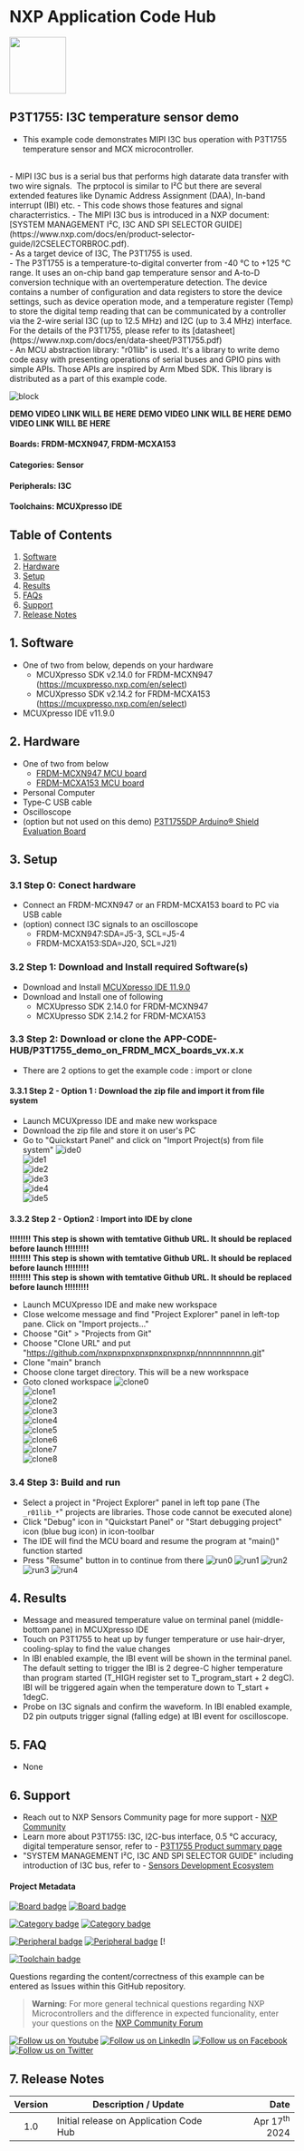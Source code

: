 # NXP Application Code Hub
[<img src="https://mcuxpresso.nxp.com/static/icon/nxp-logo-color.svg" width="100"/>](https://www.nxp.com)

## P3T1755: I3C temperature sensor demo

- This example code demonstrates MIPI I3C bus operation with P3T1755 temperature sensor and MCX microcontroller.  
<br />
- MIPI I3C bus is a serial bus that performs high datarate data transfer with two wire signals. 
The prptocol is similar to I²C but there are several extended features like Dynamic Address Assignment (DAA), In-band interrupt (IBI) etc.  
  - This code shows those features and signal characterristics.  
  - The MIPI I3C bus is introduced in a NXP document: [SYSTEM MANAGEMENT I²C, I3C AND SPI SELECTOR GUIDE](https://www.nxp.com/docs/en/product-selector-guide/I2CSELECTORBROC.pdf). 
<br />
- As a target device of I3C, The P3T1755 is used. 
<br />
- The P3T1755 is a temperature-to-digital converter from -40 °C to +125 °C range. It uses an on-chip band gap temperature sensor and A-to-D conversion technique with
an overtemperature detection. The device contains a number of configuration and data registers to store the device settings, such as device operation mode, and a temperature register (Temp) to store the digital temp reading that can be communicated by a controller via the 2-wire serial I3C (up to 12.5 MHz) and I2C (up to 3.4 MHz) interface. 
For the details of the P3T1755, please refer to its [datasheet](https://www.nxp.com/docs/en/data-sheet/P3T1755.pdf)
<br />
- An MCU abstraction library: "r01lib" is used. It's a library to write demo code easy with presenting operations of serial buses and GPIO pins with simple APIs. Those APIs are inspired by Arm Mbed SDK. This library is distributed as a part of this example code. 
<br />


![block]()

**DEMO VIDEO LINK WILL BE HERE**
**DEMO VIDEO LINK WILL BE HERE**
**DEMO VIDEO LINK WILL BE HERE**

#### Boards: FRDM-MCXN947, FRDM-MCXA153
#### Categories: Sensor
#### Peripherals: I3C
#### Toolchains: MCUXpresso IDE

## Table of Contents
1. [Software](#step1)
2. [Hardware](#step2)
3. [Setup](#step3)
4. [Results](#step4)
5. [FAQs](#step5) 
6. [Support](#step6)
7. [Release Notes](#step7)



## 1. Software<a name="step1"></a>
- One of two from below, depends on your hardware
  - MCUXpresso SDK v2.14.0 for FRDM-MCXN947 (https://mcuxpresso.nxp.com/en/select)
  - MCUXpresso SDK v2.14.2 for FRDM-MCXA153 (https://mcuxpresso.nxp.com/en/select)
- MCUXpresso IDE v11.9.0

## 2. Hardware<a name="step2"></a>
- One of two from below
  - [FRDM-MCXN947 MCU board](https://www.nxp.com/design/design-center/development-boards/general-purpose-mcus/frdm-development-board-for-mcx-n94-n54-mcus:FRDM-MCXN947)
  - [FRDM-MCXA153 MCU board](https://www.nxp.com/design/design-center/development-boards/general-purpose-mcus/frdm-development-board-for-mcx-a14x-a15x-mcus:FRDM-MCXA153)
- Personal Computer
- Type-C USB cable
- Oscilloscope
- (option but not used on this demo) [P3T1755DP Arduino® Shield Evaluation Board](https://www.nxp.com/design/design-center/development-boards/analog-toolbox/arduino-shields-solutions/p3t1755dp-arduino-shield-evaluation-board:P3T1755DP-ARD)

## 3. Setup<a name="step3"></a>

### 3.1 Step 0: Conect hardware
- Connect an FRDM-MCXN947 or an FRDM-MCXA153 board to PC via USB cable
- (option) connect I3C signals to an oscilloscope
  - FRDM-MCXN947:SDA=J5-3, SCL=J5-4
  - FRDM-MCXA153:SDA=J20, SCL=J21)

### 3.2 Step 1: Download and Install required Software(s)
- Download and Install [MCUXpresso IDE 11.9.0](https://www.nxp.com/design/design-center/software/development-software/mcuxpresso-software-and-tools-/mcuxpresso-integrated-development-environment-ide:MCUXpresso-IDE)
- Download and Install one of following
  - MCXUpresso SDK 2.14.0 for FRDM-MCXN947
  - MCXUpresso SDK 2.14.2 for FRDM-MCXA153

### 3.3 Step 2: Download or clone the APP-CODE-HUB/P3T1755_demo_on_FRDM_MCX_boards_vx.x.x
- There are 2 options to get the example code : import or clone

#### 3.3.1 Step 2 - Option 1 : Download the zip file and import it from file system
- Launch MCUXpresso IDE and make new workspace
- Download the zip file and store it on user's PC
- Go to "Quickstart Panel" and click on "Import Project(s) from file system"
![ide0](https://github.com/teddokano/additional_files/blob/main/r01projects-p3t1755/ide0.png)  
![ide1](https://github.com/teddokano/additional_files/blob/main/r01projects-p3t1755/ide1.png)  
![ide2](https://github.com/teddokano/additional_files/blob/main/r01projects-p3t1755/ide2.png)  
![ide3](https://github.com/teddokano/additional_files/blob/main/r01projects-p3t1755/ide3.png)  
![ide4](https://github.com/teddokano/additional_files/blob/main/r01projects-p3t1755/ide4.png)  
![ide5](https://github.com/teddokano/additional_files/blob/main/r01projects-p3t1755/ide5.png)  

#### 3.3.2 Step 2 - Option2 : Import into IDE by clone
**!!!!!!!! This step is shown with temtative Github URL. It should be replaced before launch !!!!!!!!!**  
**!!!!!!!! This step is shown with temtative Github URL. It should be replaced before launch !!!!!!!!!**  
**!!!!!!!! This step is shown with temtative Github URL. It should be replaced before launch !!!!!!!!!**  

- Launch MCUXpresso IDE and make new workspace
- Close welcome message and find "Project Explorer" panel in left-top pane. Click on "Import projects..."
- Choose "Git" > "Projects from Git"
- Choose "Clone URL" and put "https://github.com/nxpnxpnxpnxpnxpnxpnxp/nnnnnnnnnnn.git"
- Clone "main" branch
- Choose clone target directory. This will be a new workspace
- Goto cloned workspace
![clone0](https://github.com/teddokano/additional_files/blob/main/r01projects-p3t1755/clone0.png)  
![clone1](https://github.com/teddokano/additional_files/blob/main/r01projects-p3t1755/clone1.png)  
![clone2](https://github.com/teddokano/additional_files/blob/main/r01projects-p3t1755/clone2.png)  
![clone3](https://github.com/teddokano/additional_files/blob/main/r01projects-p3t1755/clone3.png)  
![clone4](https://github.com/teddokano/additional_files/blob/main/r01projects-p3t1755/clone4.png)  
![clone5](https://github.com/teddokano/additional_files/blob/main/r01projects-p3t1755/clone5.png)  
![clone6](https://github.com/teddokano/additional_files/blob/main/r01projects-p3t1755/clone6.png)  
![clone7](https://github.com/teddokano/additional_files/blob/main/r01projects-p3t1755/clone7.png)  
![clone8](https://github.com/teddokano/additional_files/blob/main/r01projects-p3t1755/clone8.png)  

### 3.4 Step 3: Build and run
- Select a project in "Project Explorer" panel in left top pane (The `_r01lib_*`" projects are libraries. Those code cannot be executed alone)
- Click "Debug" icon in "Quickstart Panel" or "Start debugging project" icon (blue bug icon) in icon-toolbar
- The IDE will find the MCU board and resume the program at "main()" function started
- Press "Resume" button in to continue from there
![run0](https://github.com/teddokano/additional_files/blob/main/r01projects-p3t1755/run0.png) 
![run1](https://github.com/teddokano/additional_files/blob/main/r01projects-p3t1755/run1.png) 
![run2](https://github.com/teddokano/additional_files/blob/main/r01projects-p3t1755/run2.png) 
![run3](https://github.com/teddokano/additional_files/blob/main/r01projects-p3t1755/run3.png) 
![run4](https://github.com/teddokano/additional_files/blob/main/r01projects-p3t1755/run4.png) 

## 4. Results<a name="step4"></a>
- Message and measured temperature value on terminal panel (middle-bottom pane) in MCUXpresso IDE
- Touch on P3T1755 to heat up by funger temperature or use hair-dryer, cooling-splay to find the value changes
- In IBI enabled example, the IBI event will be shown in the terminal panel. The default setting to trigger the IBI is 2 degree-C higher temperature than program started (T_HIGH register set to T_program_start + 2 degC). IBI will be triggered again when the temperature down to T_start + 1degC. 
- Probe on I3C signals and confirm the waveform. In IBI enabled example, D2 pin outputs trigger signal (falling edge) at IBI event for oscilloscope. 

## 5. FAQ<a name="step5"></a>
- None

## 6. Support<a name="step5"></a>
- Reach out to NXP Sensors Community page for more support - [NXP Community](https://community.nxp.com)
- Learn more about P3T1755: I3C, I2C-bus interface, 0.5 °C accuracy, digital temperature sensor, refer to - [P3T1755 Product summary page](https://www.nxp.com/products/sensors/i3c-ic-digital-temp-sensors/i3c-ic-bus-0-5-c-accurate-digital-temperature-sensor:P3T1755DP)
- "SYSTEM MANAGEMENT I²C, I3C AND SPI SELECTOR GUIDE" including introduction of I3C bus, refer to - [Sensors Development Ecosystem](https://www.nxp.com/docs/en/product-selector-guide/I2CSELECTORBROC.pdf)



#### Project Metadata
<!----- Boards ----->
[![Board badge](https://img.shields.io/badge/Board-FRDM&ndash;MCXN947-blue)](https://github.com/search?q=org%3Anxp-appcodehub+FRDM-MCXN947+in%3Areadme&type=Repositories) [![Board badge](https://img.shields.io/badge/Board-FRDM&ndash;MCXA153-blue)](https://github.com/search?q=org%3Anxp-appcodehub+FRDM-MCXA153+in%3Areadme&type=Repositories)

<!----- Categories ----->
[![Category badge](https://img.shields.io/badge/Category-SENSOR-yellowgreen)](https://github.com/search?q=org%3Anxp-appcodehub+sensor+in%3Areadme&type=Repositories) [![Category badge](https://img.shields.io/badge/Category-LOW%20POWER-yellowgreen)](https://github.com/search?q=org%3Anxp-appcodehub+low_power+in%3Areadme&type=Repositories)

<!----- Peripherals ----->
[![Peripheral badge](https://img.shields.io/badge/Peripheral-I3C-yellow)](https://github.com/search?q=org%3Anxp-appcodehub+i3c+in%3Areadme&type=Repositories) [![Peripheral badge](https://img.shields.io/badge/Peripheral-SENSOR-yellow)](https://github.com/search?q=org%3Anxp-appcodehub+sensor+in%3Areadme&type=Repositories) [!

<!----- Toolchains ----->
[![Toolchain badge](https://img.shields.io/badge/Toolchain-MCUXPRESSO%20IDE-orange)](https://github.com/search?q=org%3Anxp-appcodehub+mcux+in%3Areadme&type=Repositories)

Questions regarding the content/correctness of this example can be entered as Issues within this GitHub repository.

>**Warning**: For more general technical questions regarding NXP Microcontrollers and the difference in expected funcionality, enter your questions on the [NXP Community Forum](https://community.nxp.com/)

[![Follow us on Youtube](https://img.shields.io/badge/Youtube-Follow%20us%20on%20Youtube-red.svg)](https://www.youtube.com/@NXP_Semiconductors)
[![Follow us on LinkedIn](https://img.shields.io/badge/LinkedIn-Follow%20us%20on%20LinkedIn-blue.svg)](https://www.linkedin.com/company/nxp-semiconductors)
[![Follow us on Facebook](https://img.shields.io/badge/Facebook-Follow%20us%20on%20Facebook-blue.svg)](https://www.facebook.com/nxpsemi/)
[![Follow us on Twitter](https://img.shields.io/badge/Twitter-Follow%20us%20on%20Twitter-white.svg)](https://twitter.com/NXP)

## 7. Release Notes<a name="step7"></a>
| Version | Description / Update                           | Date                        |
|:-------:|------------------------------------------------|----------------------------:|
| 1.0     | Initial release on Application Code Hub        | Apr 17<sup>th</sup> 2024 |



[def]: pics/block.png
